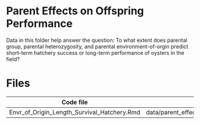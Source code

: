 # Parent Effects on Offspring Performance
Data in this folder help answer the question: To what extent does parental group, parental heterozygosity, and parental environment-of-orgin predict short-term hatchery success or long-term performance of oysters in the field?

# Files

| Code file    | Datasets created |
| -------- | ------- |
| Envr_of_Origin_Length_Survival_Hatchery.Rmd |  data/parent_effects_H2F/Survival_Length_Envr_Data.csv  |
